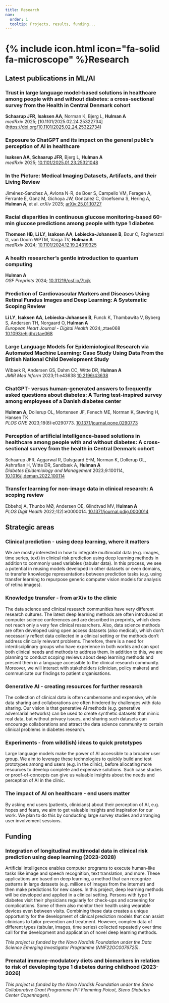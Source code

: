 ```yaml
---
title: Research
nav:
  order: 1
  tooltip: Projects, results, funding...
---
```


# {% include icon.html icon="fa-solid fa-microscope" %}Research
## Latest publications in ML/AI
### Trust in large language model-based solutions in healthcare among people with and without diabetes: a cross-sectional survey from the Health in Central Denmark cohort
**Schaarup JFR**, **Isaksen AA**, Norman K, Bjerg L, **Hulman A**\
*medRxiv* 2025; [10.1101/2025.02.24.25322734] (https://doi.org/10.1101/2025.02.24.25322734)
### Exposure to ChatGPT and its impact on the general public’s perception of AI in healthcare
**Isaksen AA**, **Schaarup JFR**, Bjerg L, **Hulman A**\
*medRxiv* 2025; [10.1101/2025.01.23.25321048](https://doi.org/10.1101/2025.01.23.25321048)
### In the Picture: Medical Imaging Datasets, Artifacts, and their Living Review
Jiménez-Sanchez A, Avlona N-R, de Boer S, Campello VM, Feragen A, Ferrante E, Ganz M, Gichoya JW, Gonzalez C, Groefsema S,
Hering A, **Hulman A**, et al.
*arXiv* 2025; [arXiv:25.01.10727](https://doi.org/10.48550/arXiv.2501.10727)
### Racial disparities in continuous glucose monitoring-based 60-min glucose predictions among people with type 1 diabetes
**Thomsen HB**, **Li LY**, **Isaksen AA**, **Lebiecka-Johansen B**, Bour C, Fagherazzi G, van Doorn WPTM, Varga TV, **Hulman A**\
*medRxiv* 2024; [10.1101/2024.12.19.24319325](https://doi.org/10.1101/2024.12.19.24319325)
### A health researcher’s gentle introduction to quantum computing
**Hulman A**\
*OSF Preprints* 2024; [10.31219/osf.io/7tcjk](https://doi.org/10.31219/osf.io/7tcjk)
### Prediction of Cardiovascular Markers and Diseases Using Retinal Fundus Images and Deep Learning: A Systematic Scoping Review
**Li LY**, **Isaksen AA**, **Lebiecka-Johansen B**, Funck K, Thambawita V, Byberg S, Andersen TH, Norgaard O, **Hulman A**\
*European Heart Journal - Digital Health* 2024;,ztae068 [10.1093/ehjdh/ztae068](https://doi.org/10.1093/ehjdh/ztae068)
### Large Language Models for Epidemiological Research via Automated Machine Learning: Case Study Using Data From the British National Child Development Study
Wibaek R, Andersen GS, Dahm CC, Witte DR, **Hulman A**\
*JMIR Med Inform* 2023;11:e43638 [10.2196/43638](https://medinform.jmir.org/2023/1/e43638)
### ChatGPT- versus human-generated answers to frequently asked questions about diabetes: A Turing test-inspired survey among employees of a Danish diabetes center
**Hulman A**, Dollerup OL, Mortensen JF, Fenech ME, Norman K, Støvring H, Hansen TK\
*PLOS ONE* 2023;18(8):e0290773. [10.1371/journal.pone.0290773](https://journals.plos.org/plosone/article?id=10.1371/journal.pone.0290773)
### Perception of artificial intelligence-based solutions in healthcare among people with and without diabetes: A cross-sectional survey from the health in Central Denmark cohort
Schaarup JFR, Aggarwal R, Dalsgaard E-M, Norman K, Dollerup OL, Ashrafian H, Witte DR, Sandbæk A, **Hulman A**\
*Diabetes Epidemiology and Management* 2023;9:100114, [10.1016/j.deman.2022.100114](https://www.sciencedirect.com/science/article/pii/S2666970622000646)
### Transfer learning for non-image data in clinical research: A scoping review
Ebbehoj A, Thunbo MØ, Andersen OE, Glindtvad MV, **Hulman A**\
*PLOS Digit Health* 2022;1(2):e0000014. [10.1371/journal.pdig.0000014](https://journals.plos.org/digitalhealth/article?id=10.1371/journal.pdig.0000014
)
## Strategic areas
### Clinical prediction - using deep learning, where it matters
We are mostly interested in how to integrate multimodal data (e.g. images, time series, text) in clinical risk prediction using deep learning methods in addition to commonly used variables (tabular data). In this process, we see a potential in reusing models developed in other datasets or even domains, to transfer knowledge representations between prediction tasks (e.g. using transfer learning to repurpose generic computer vision models for analysis of retina images).
### Knowledge transfer - from arXiv to the clinic
The data science and clinical research communities have very different research cultures. The latest deep learning methods are often introduced at computer science conferences and are described in preprints, which does not reach only a very few clinical researchers. Also, data science methods are often developed using open access datasets (also medical), which don’t necessarily reflect data collected in a clinical setting or the methods don’t address clinically relevant problems. Therefore, there is a need for interdisciplinary groups who have experience in both worlds and can spot both clinical needs and methods to address them. In addition to this, we are planning to conduct scoping reviews about deep learning methods and present them in a language accessible to the clinical research community. Moreover, we will interact with stakeholders (clinician, policy makers) and communicate our findings to patient organisations.
### Generative AI - creating resources for further research
The collection of clinical data is often cumbersome and expensive, while data sharing and collaborations are often hindered by challenges with data sharing. Our vision is that generative AI methods (e.g. generative adversarial networks) can be used to create synthetic datasets that mimic real data, but without privacy issues, and sharing such datasets can encourage collaborations and attract the data science community to certain clinical problems in diabetes research.
### Experiments - from wild(ish) ideas to quick prototypes
Large language models make the power of AI accessible to a broader user group. We aim to leverage these technologies to quickly build and test prototypes among end users (e.g. in the clinic), before allocating more resources to develop complete and expensive solutions. Such case studies or proof-of-concepts can give us valuable insights about the needs and perception of AI in the clinic.
### The impact of AI on healthcare - end users matter
By asking end users (patients, clinicians) about their perception of AI, e.g. hopes and fears, we aim to get valuable insights and inspiration for our work. We plan to do this by conducting large survey studies and arranging user involvement sessions.
## Funding
### Integration of longitudinal multimodal data in clinical risk prediction using deep learning (2023-2028)
Artificial intelligence enables computer programs to execute human-like tasks like image and speech recognition, text translation, and more. These applications are based on deep learning, a method that can recognize patterns in large datasets (e.g. millions of images from the internet) and then make predictions for new cases. In this project, deep learning methods will be developed and applied in a clinical setting. Persons with type 1 diabetes visit their physicians regularly for check-ups and screening for complications. Some of them also monitor their health using wearable devices even between visits. Combining these data creates a unique opportunity for the development of clinical prediction models that can assist clinicians to tailor prevention and treatment. However, complex data of different types (tabular, images, time series) collected repeatedly over time call for the development and application of novel deep learning methods.

*This project is funded by the Novo Nordisk Foundation under the Data Science Emerging Investigator Programme (NNF22OC0076725).*
### Prenatal immune-modulatory diets and biomarkers in relation to risk of developing type 1 diabetes during childhood (2023-2026)
*This project is funded by the Novo Nordisk Foundation under the Steno Collaborative Grant Programme (PI: Flemming Poicot, Steno Diabetes Center Copenhagen).*
